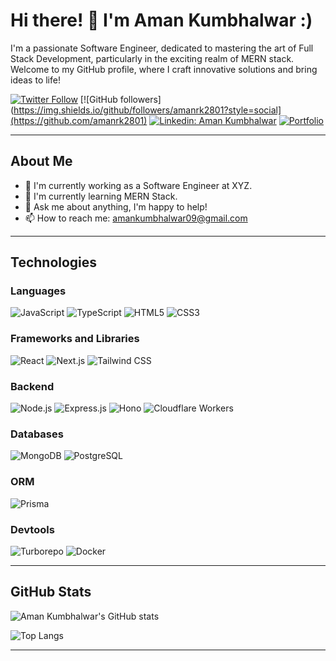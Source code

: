 <!-- Header -->
# Hi there! 👋 I'm Aman Kumbhalwar :)

<!-- Introduction -->
I'm a passionate Software Engineer, dedicated to mastering the art of Full Stack Development, particularly in the exciting realm of MERN stack. Welcome to my GitHub profile, where I craft innovative solutions and bring ideas to life!

<!-- Social Media Badges -->
[![Twitter Follow](https://img.shields.io/twitter/follow/kumbhalwar_aman?style=social)](https://twitter.com/kumbhalwar_aman)
[![GitHub followers](https://img.shields.io/github/followers/amanrk2801?style=social](https://github.com/amanrk2801)
[![Linkedin: Aman Kumbhalwar](https://img.shields.io/badge/-Aman%20Kumbhalwar-blue?style=flat-square&logo=Linkedin&logoColor=white&link=https://www.linkedin.com/in/amanrk2801/)](https://www.linkedin.com/in/amanrk2801/)
[![Portfolio](https://img.shields.io/badge/-Portfolio-green?style=flat-square&logo=appveyor&logoColor=white&link=https://aman-kumbhalwar.vercel.app/)](https://aman-kumbhalwar.vercel.app/)

---

<!-- About Me -->
## About Me

- 💼 I'm currently working as a Software Engineer at XYZ.
- 🌱 I'm currently learning MERN Stack.
- 💬 Ask me about anything, I'm happy to help!
- 📫 How to reach me: amankumbhalwar09@gmail.com

---

<!-- Technologies -->
## Technologies

### Languages

![JavaScript](https://img.shields.io/badge/-JavaScript-F7DF1E?style=flat-square&logo=javascript&logoColor=black)
![TypeScript](https://img.shields.io/badge/-TypeScript-007ACC?style=flat-square&logo=typescript&logoColor=white)
![HTML5](https://img.shields.io/badge/-HTML5-E34F26?style=flat-square&logo=html5&logoColor=white)
![CSS3](https://img.shields.io/badge/-CSS3-1572B6?style=flat-square&logo=css3&logoColor=white)

### Frameworks and Libraries

![React](https://img.shields.io/badge/-React-61DAFB?style=flat-square&logo=react&logoColor=black)
![Next.js](https://img.shields.io/badge/-Next.js-000000?style=flat-square&logo=next.js&logoColor=white)
![Tailwind CSS](https://img.shields.io/badge/-Tailwind%20CSS-38B2AC?style=flat-square&logo=tailwind-css&logoColor=white)

### Backend

![Node.js](https://img.shields.io/badge/-Node.js-339933?style=flat-square&logo=node.js&logoColor=white)
![Express.js](https://img.shields.io/badge/-Express.js-000000?style=flat-square&logo=express&logoColor=white)
![Hono](https://img.shields.io/badge/-Hono-FF9900?style=flat-square&logoColor=white) <!-- Please add logo or change color if possible -->
![Cloudflare Workers](https://img.shields.io/badge/-Cloudflare%20Workers-F38020?style=flat-square&logo=cloudflare&logoColor=white)

### Databases

![MongoDB](https://img.shields.io/badge/-MongoDB-47A248?style=flat-square&logo=mongodb&logoColor=white)
![PostgreSQL](https://img.shields.io/badge/-PostgreSQL-336791?style=flat-square&logo=postgresql&logoColor=white)

### ORM

![Prisma](https://img.shields.io/badge/-Prisma-2D3748?style=flat-square&logoColor=white) <!-- Assuming Prisma doesn't have an official logo -->

### Devtools

![Turborepo](https://img.shields.io/badge/-Turborepo-282C34?style=flat-square&logoColor=white) <!-- Assuming Turborepo doesn't have an official logo -->
![Docker](https://img.shields.io/badge/-Docker-2496ED?style=flat-square&logo=docker&logoColor=white)

---


<!-- GitHub Stats -->
## GitHub Stats

![Aman Kumbhalwar's GitHub stats](https://github-readme-stats.vercel.app/api?username=amanrk2801&show_icons=true&theme=radical)

![Top Langs](https://github-readme-stats.vercel.app/api/top-langs/?username=amanrk2801&layout=compact&theme=radical)


<!-- Recent Activity -->
<!-- ## Recent Activity -->

<!--START_SECTION:activity-->

<!--END_SECTION:activity-->

---

<!-- Footer -->
<!-- ## 📝 License -->

<!-- This project is licensed under the MIT License. -->
